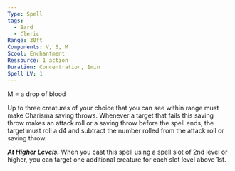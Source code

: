 ```yaml
---
Type: Spell
tags:
  - Bard
  - Cleric
Range: 30ft
Components: V, S, M
Scool: Enchantment
Ressource: 1 action
Duration: Concentration, 1min
Spell LV: 1
---
```

M = a drop of blood

Up to three creatures of your choice that you can see within range must make Charisma saving throws. Whenever a target that fails this saving throw makes an attack roll or a saving throw before the spell ends, the target must roll a d4 and subtract the number rolled from the attack roll or saving throw.

**_At Higher Levels._** When you cast this spell using a spell slot of 2nd level or higher, you can target one additional creature for each slot level above 1st.
